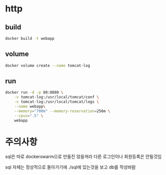 # http

## build

``` bash
docker build -t webapp
```

## volume
``` bash
docker volume create --name tomcat-log
```

## run
``` bash
docker run -d -p 80:8080 \
    -v tomcat-log:/usr/local/tomcat/conf \
    -v tomcat-log:/usr/local/tomcat/logs \
    --name webapp\
    --memory="700m" --memory-reservation=256m \
    --cpus=".5" \
    webapp
```


# 주의사항
sql은 따로 dockerswarm으로 만들진 않을꺼라 다른 로그인이나 회원등록은 안될것임

sql 자체는 정상적으로 돌아가기에 ./sql에 있는것을 보고 db를 작성바람
